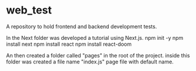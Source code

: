 # web_test
A repository to hold frontend and backend development tests.

In the Next folder was developed a tutorial using Next.js.
npm init -y
npm install next
npm install react
npm install react-doom

An then created a folder called "pages" in the root of the project. inside this folder was created a file name "index.js" page file
with default name.
